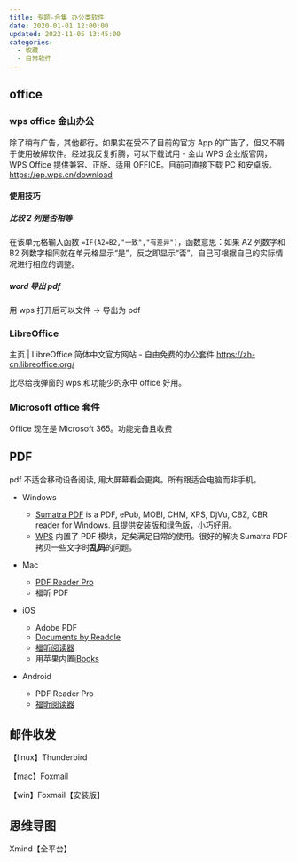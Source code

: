 ```yaml
---
title: 专题-合集 办公类软件
date: 2020-01-01 12:00:00
updated: 2022-11-05 13:45:00
categories:
  - 收藏
  - 日常软件
---
```


## office

### wps office 金山办公

除了稍有广告，其他都行。如果实在受不了目前的官方 App 的广告了，但又不屑于使用破解软件。经过我反复折腾，可以下载试用 - 金山 WPS 企业版官网，WPS Office 提供兼容、正版、适用 OFFICE。目前可直接下载 PC 和安卓版。
<https://ep.wps.cn/download>

#### 使用技巧

##### 比较 2 列是否相等

在该单元格输入函数 `=IF(A2=B2,"一致","有差异")`，函数意思：如果 A2 列数字和 B2 列数字相同就在单元格显示“是”，反之即显示“否”，自己可根据自己的实际情况进行相应的调整。

##### word 导出 pdf

用 wps 打开后可以文件 -> 导出为 pdf

### LibreOffice

主页 | LibreOffice 简体中文官方网站 - 自由免费的办公套件
<https://zh-cn.libreoffice.org/>

比尽给我弹窗的 wps 和功能少的永中 office 好用。

### Microsoft office 套件

Office 现在是 Microsoft 365。功能完备且收费

## PDF

pdf 不适合移动设备阅读, 用大屏幕看会更爽。所有跟适合电脑而非手机。

* Windows
  * [Sumatra PDF] is a PDF, ePub, MOBI, CHM, XPS, DjVu, CBZ, CBR reader for Windows. 且提供安装版和绿色版，小巧好用。
  * [WPS] 内置了 PDF 模块，足矣满足日常的使用。很好的解决 Sumatra PDF 拷贝一些文字时**乱码**的问题。

* Mac
  * [PDF Reader Pro]
  * 福昕 PDF

* iOS
  * Adobe PDF
  * [Documents by Readdle](https://itunes.apple.com/cn/app/documents-by-readdle/id364901807?l=en&mt=8)
  * [福昕阅读器](http://sj.qq.com/myapp/detail.htm?apkName=com.foxit.mobile.pdf.lite)
  * 用苹果内置[iBooks](https://itunes.apple.com/cn/app/ibooks/id364709193?l=en&mt=8)

* Android
  * PDF Reader Pro
  * [福昕阅读器](http://sj.qq.com/myapp/detail.htm?apkName=com.foxit.mobile.pdf.lite)

  [Sumatra PDF]: <https://www.sumatrapdfreader.org/download-free-pdf-viewer.html>
[PDF Reader Pro]: <http://www.pdfreaderpro.com/>
[WPS]: <https://pc.wps.cn/>

## 邮件收发

【linux】Thunderbird

【mac】Foxmail

【win】Foxmail【安装版】

## 思维导图

Xmind【全平台】
